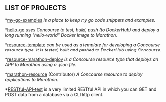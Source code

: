## LIST OF PROJECTS

*[my-go-examples](https://jeffdecola.github.io/my-go-examples/)
_is a place to keep my go code snippets and examples._

*[hello-go](https://jeffdecola.github.io/hello-go/)
_uses Concourse to test, build, push (to DockerHub) and
deploy a long running "hello-world" Docker Image to Marathon._

*[resource-template](https://jeffdecola.github.io/resource-template/)
_can be used as a template for developing a Concourse resource
type. It is tested, built and pushed to DockerHub using Concourse._

*[resource-marathon-deploy](https://jeffdecola.github.io/resource-marathon-deploy/)
_is a Concourse resource type that deploys an APP to Marathon
using a .json file._

*[marathon-resource](https://github.com/ckaznocha/marathon-resource/)
(Contributor) _A Concourse resource to deploy applications to Marathon._

*[RESTful-API-test](https://jeffdecola.github.io/RESTful-API-test/)
is a very limited RESTful API in which you can GET
and POST data from a database via a CLI http client.
